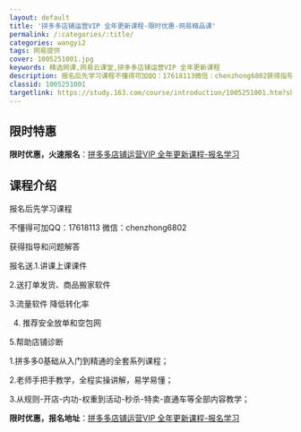```yaml
---
layout: default
title: '拼多多店铺运营VIP 全年更新课程-限时优惠-网易精品课'
permalink: /:categories/:title/
categories: wangyi2
tags: 网易提供
cover: 1005251001.jpg
keywords: 精选网课,网易云课堂,拼多多店铺运营VIP 全年更新课程
description: 报名后先学习课程不懂得可加QQ：17618113微信：chenzhong6802获得指导和问题解答报名送.1.讲课上课课
classid: 1005251001
targetlink: https://study.163.com/course/introduction/1005251001.htm?share=1&shareId=1025206652&utm_campaign=share&utm_medium=iphoneShare&utm_source=&utm_u=1025206652
---
```


## 限时特惠

**限时优惠，火速报名**：[拼多多店铺运营VIP 全年更新课程-报名学习](https://study.163.com/course/introduction/1005251001.htm?share=1&shareId=1025206652&utm_campaign=share&utm_medium=iphoneShare&utm_source=&utm_u=1025206652)

## 课程介绍

报名后先学习课程

不懂得可加QQ：17618113  微信：chenzhong6802

获得指导和问题解答

报名送.1.讲课上课课件  

2.送打单发货、商品搬家软件  

3.流量软件 降低转化率

4. 推荐安全放单和空包网 

5.帮助店铺诊断 

1.拼多多0基础从入门到精通的全套系列课程；

2.老师手把手教学，全程实操讲解，易学易懂；

3.从规则-开店-内功-权重到活动-秒杀-特卖-直通车等全部内容教学；

**限时优惠，报名地址**：[拼多多店铺运营VIP 全年更新课程-报名学习](https://study.163.com/course/introduction/1005251001.htm?share=1&shareId=1025206652&utm_campaign=share&utm_medium=iphoneShare&utm_source=&utm_u=1025206652)

